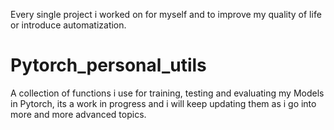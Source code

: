 Every single project i worked on for myself and to improve my quality of life or introduce automatization.

# Pytorch_personal_utils
A collection of functions i use for training, testing and evaluating my Models in Pytorch, its a work in progress and i will keep updating them as i go into more and more advanced topics.
